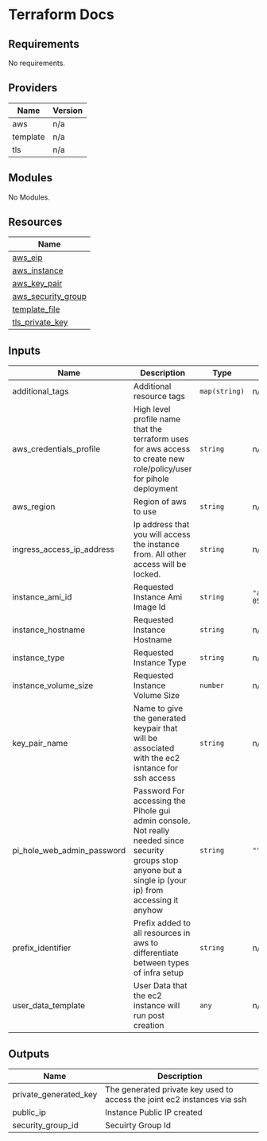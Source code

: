 # Terraform Docs
<!-- BEGINNING OF PRE-COMMIT-TERRAFORM DOCS HOOK -->
## Requirements

No requirements.

## Providers

| Name | Version |
|------|---------|
| aws | n/a |
| template | n/a |
| tls | n/a |

## Modules

No Modules.

## Resources

| Name |
|------|
| [aws_eip](https://registry.terraform.io/providers/hashicorp/aws/latest/docs/resources/eip) |
| [aws_instance](https://registry.terraform.io/providers/hashicorp/aws/latest/docs/resources/instance) |
| [aws_key_pair](https://registry.terraform.io/providers/hashicorp/aws/latest/docs/resources/key_pair) |
| [aws_security_group](https://registry.terraform.io/providers/hashicorp/aws/latest/docs/resources/security_group) |
| [template_file](https://registry.terraform.io/providers/hashicorp/template/latest/docs/data-sources/file) |
| [tls_private_key](https://registry.terraform.io/providers/hashicorp/tls/latest/docs/resources/private_key) |

## Inputs

| Name | Description | Type | Default | Required |
|------|-------------|------|---------|:--------:|
| additional\_tags | Additional resource tags | `map(string)` | n/a | yes |
| aws\_credentials\_profile | High level profile name that the terraform uses for aws access to create new role/policy/user for pihole deployment | `string` | n/a | yes |
| aws\_region | Region of aws to use | `string` | n/a | yes |
| ingress\_access\_ip\_address | Ip address that you will access the instance from. All other access will be locked. | `string` | n/a | yes |
| instance\_ami\_id | Requested Instance Ami Image Id | `string` | `"ami-05c424d59413a2876"` | no |
| instance\_hostname | Requested Instance Hostname | `string` | n/a | yes |
| instance\_type | Requested Instance Type | `string` | n/a | yes |
| instance\_volume\_size | Requested Instance Volume Size | `number` | n/a | yes |
| key\_pair\_name | Name to give the generated keypair that will be associated with the ec2 isntance for ssh access | `string` | n/a | yes |
| pi\_hole\_web\_admin\_password | Password For accessing the Pihole gui admin console. Not really needed since security groups stop anyone but a single ip (your ip) from accessing it anyhow | `string` | `""` | no |
| prefix\_identifier | Prefix added to all resources in aws to differentiate between types of infra setup | `string` | n/a | yes |
| user\_data\_template | User Data that the ec2 instance will run post creation | `any` | n/a | yes |

## Outputs

| Name | Description |
|------|-------------|
| private\_generated\_key | The generated private key used to access the joint ec2 instances via ssh |
| public\_ip | Instance Public IP created |
| security\_group\_id | Secuirty Group Id |
<!-- END OF PRE-COMMIT-TERRAFORM DOCS HOOK -->
